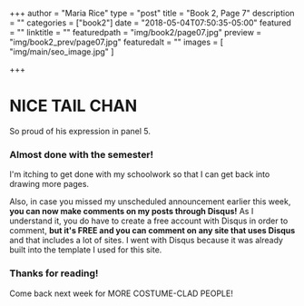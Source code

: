 +++
author = "Maria Rice"
type = "post"
title = "Book 2, Page 7"
description = ""
categories = ["book2"]
date = "2018-05-04T07:50:35-05:00"
featured = ""
linktitle = ""
featuredpath = "img/book2/page07.jpg"
preview = "img/book2_prev/page07.jpg"
featuredalt = ""
images = [ "img/main/seo_image.jpg" ]

+++

# NICE TAIL CHAN

So proud of his expression in panel 5.

### Almost done with the semester! 
I'm itching to get done with 
my schoolwork so that I can get back into drawing more 
pages. 

Also, in case you missed my unscheduled announcement earlier
this week, **you can now make comments on my posts through 
Disqus!** As I understand it, you do have to create a free 
account with Disqus in order to comment, **but it's FREE and 
you can comment on any site that uses Disqus** and that includes 
a lot of sites. I went with Disqus because it was already 
built into the template I used for this site.

### Thanks for reading!

Come back next week for MORE COSTUME-CLAD PEOPLE!
